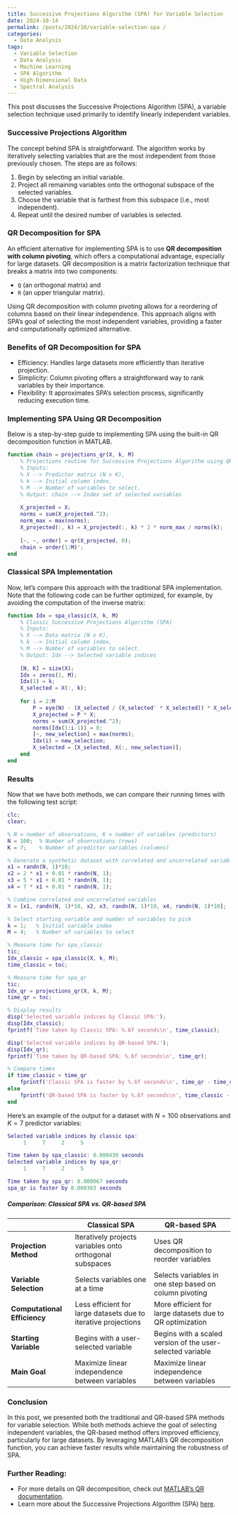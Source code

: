 ```yaml
---
title: Successive Projections Algorithm (SPA) for Variable Selection
date: 2024-10-14
permalink: /posts/2024/10/variable-selection-spa /
categories:
  - Data Analysis
tags:
  - Variable Selection
  - Data Analysis
  - Machine Learning
  - SPA Algorithm
  - High-Dimensional Data
  - Spectral Analysis
---
```

This post discusses the Successive Projections Algorithm (SPA), a variable selection technique used primarily to identify linearly independent variables.

### Successive Projections Algorithm
The concept behind SPA is straightforward. The algorithm works by iteratively selecting variables that are the most independent from those previously chosen. The steps are as follows:
1. Begin by selecting an initial variable.
2. Project all remaining variables onto the orthogonal subspace of the selected variables.
3. Choose the variable that is farthest from this subspace (i.e., most independent).
4. Repeat until the desired number of variables is selected.

### QR Decomposition for SPA
An efficient alternative for implementing SPA is to use **QR decomposition with column pivoting**, which offers a computational advantage, especially for large datasets. QR decomposition is a matrix factorization technique that breaks a matrix into two components:
- `Q` (an orthogonal matrix) and 
- `R` (an upper triangular matrix).
  
Using QR decomposition with column pivoting allows for a reordering of columns based on their linear independence. This approach aligns with SPA’s goal of selecting the most independent variables, providing a faster and computationally optimized alternative.

### Benefits of QR Decomposition for SPA
- Efficiency: Handles large datasets more efficiently than iterative projection.
- Simplicity: Column pivoting offers a straightforward way to rank variables by their importance.
- Flexibility: It approximates SPA’s selection process, significantly reducing execution time.

### Implementing SPA Using QR Decomposition

Below is a step-by-step guide to implementing SPA using the built-in QR decomposition function in MATLAB.

```matlab
function chain = projections_qr(X, k, M)
    % Projections routine for Successive Projections Algorithm using QR decomposition
    % Inputs: 
    % X --> Predictor matrix (N x K), 
    % k --> Initial column index,
    % M --> Number of variables to select.
    % Output: chain --> Index set of selected variables
    
    X_projected = X;
    norms = sum(X_projected.^2);
    norm_max = max(norms);
    X_projected(:, k) = X_projected(:, k) * 2 * norm_max / norms(k);
    
    [~, ~, order] = qr(X_projected, 0);
    chain = order(1:M)';
end
```
### Classical SPA Implementation
Now, let’s compare this approach with the traditional SPA implementation. Note that the following code can be further optimized, for example, by avoiding the computation of the inverse matrix:
```matlab
function Idx = spa_classic(X, k, M)
    % Classic Successive Projections Algorithm (SPA)
    % Inputs:
    % X --> Data matrix (N x K), 
    % k --> Initial column index,
    % M --> Number of variables to select.
    % Output: Idx --> Selected variable indices
    
    [N, K] = size(X);
    Idx = zeros(1, M);
    Idx(1) = k;
    X_selected = X(:, k);
    
    for i = 2:M
        P = eye(N) - (X_selected / (X_selected' * X_selected)) * X_selected';
        X_projected = P * X;
        norms = sum(X_projected.^2);
        norms(Idx(1:i-1)) = 0;
        [~, new_selection] = max(norms);
        Idx(i) = new_selection;
        X_selected = [X_selected, X(:, new_selection)];
    end
end
```
### Results
Now that we have both methods, we can compare their running times with the following test script:
```matlab
clc;
clear;

% N = number of observations, K = number of variables (predictors)
N = 100;  % Number of observations (rows)
K = 7;    % Number of predictor variables (columns)

% Generate a synthetic dataset with correlated and uncorrelated variables
x1 = randn(N, 1)*10;
x2 = 2 * x1 + 0.01 * randn(N, 1);
x3 = 5 * x1 + 0.01 * randn(N, 1);
x4 = 7 * x1 + 0.01 * randn(N, 1);

% Combine correlated and uncorrelated variables
X = [x1, randn(N, 1)*10, x2, x3, randn(N, 1)*10, x4, randn(N, 1)*10];

% Select starting variable and number of variables to pick
k = 1;   % Initial variable index
M = 4;   % Number of variables to select

% Measure time for spa_classic
tic;  
Idx_classic = spa_classic(X, k, M);
time_classic = toc;

% Measure time for spa_qr
tic;
Idx_qr = projections_qr(X, k, M);
time_qr = toc;

% Display results
disp('Selected variable indices by Classic SPA:');
disp(Idx_classic);
fprintf('Time taken by Classic SPA: %.6f seconds\n', time_classic);

disp('Selected variable indices by QR-based SPA:');
disp(Idx_qr);
fprintf('Time taken by QR-based SPA: %.6f seconds\n', time_qr);

% Compare times
if time_classic < time_qr
    fprintf('Classic SPA is faster by %.6f seconds\n', time_qr - time_classic);
else
    fprintf('QR-based SPA is faster by %.6f seconds\n', time_classic - time_qr);
end
```
Here’s an example of the output for a dataset with $N = 100$ observations and $K = 7$ predictor variables:
```matlab
Selected variable indices by classic spa:
     1     7     2     5

Time taken by spa_classic: 0.000430 seconds
Selected variable indices by spa_qr:
     1     7     2     5

Time taken by spa_qr: 0.000067 seconds
spa_qr is faster by 0.000363 seconds
```
##### Comparison: Classical SPA vs. QR-based SPA

|                     | **Classical SPA**                                      | **QR-based SPA**                                 |
|---------------------------------|-------------------------------------------------------|--------------------------------------------------|
| **Projection Method**           | Iteratively projects variables onto orthogonal subspaces | Uses QR decomposition to reorder variables       |
| **Variable Selection**          | Selects variables one at a time                       | Selects variables in one step based on column pivoting |
| **Computational Efficiency**    | Less efficient for large datasets due to iterative projections | More efficient for large datasets due to QR optimization |
| **Starting Variable**           | Begins with a user-selected variable                  | Begins with a scaled version of the user-selected variable |
| **Main Goal**                   | Maximize linear independence between variables        | Maximize linear independence between variables   |

### Conclusion
In this post, we presented both the traditional and QR-based SPA methods for variable selection. While both methods achieve the goal of selecting independent variables, the QR-based method offers improved efficiency, particularly for large datasets. By leveraging MATLAB’s QR decomposition function, you can achieve faster results while maintaining the robustness of SPA.

### Further Reading:
- For more details on QR decomposition, check out [MATLAB’s QR documentation](https://www.mathworks.com/help/matlab/ref/qr.html).
- Learn more about the Successive Projections Algorithm (SPA) [here](https://www.sciencedirect.com/science/article/abs/pii/S0169743901001198).


